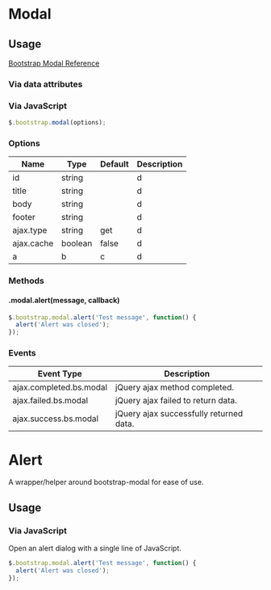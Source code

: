 # Modal
## Usage
[Bootstrap Modal Reference](http://getbootstrap.com/javascript/#modals)

### Via data attributes

### Via JavaScript
```javascript
$.bootstrap.modal(options);
```

### Options
| Name | Type | Default | Description |
|------|------|---------|-------------|
| id | string |  | d
| title | string |  | d
| body | string |  | d
| footer | string |  | d
| ajax.type | string | get | d
| ajax.cache | boolean | false | d
| a | b | c | d

### Methods
#### .modal.alert(message, callback)
```javascript
$.bootstrap.modal.alert('Test message', function() {
  alert('Alert was closed');
});
```

### Events
| Event Type | Description |
|------------|-------------|
| ajax.completed.bs.modal | jQuery ajax method completed.
| ajax.failed.bs.modal | jQuery ajax failed to return data.
| ajax.success.bs.modal | jQuery ajax successfully returned data.

# Alert
A wrapper/helper around bootstrap-modal for ease of use.

## Usage

### Via JavaScript
Open an alert dialog with a single line of JavaScript.

```javascript
$.bootstrap.modal.alert('Test message', function() {
  alert('Alert was closed');
});
```
